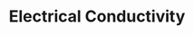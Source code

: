 ---
title: Electrical Conductivity
type: hardware
desc: Measures the amount of electrolytes in a liquid 
color: "#BEFFE6"
tags:
    - Sensor
---